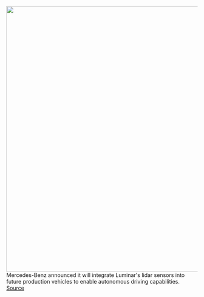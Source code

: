 <img src='https://cdn.vox-cdn.com/thumbor/-T50csazDKUvQVwAbC44_DPuH30=/0x0:2040x1360/1200x800/filters:focal(857x517:1183x843)/cdn.vox-cdn.com/uploads/chorus_image/image/70411659/VRG05AH_210614_4634_006.0.jpg' width='700px' /><br/>
Mercedes-Benz announced it will integrate Luminar's lidar sensors into future production vehicles to enable autonomous driving capabilities.
<a href='https://www.theverge.com/2022/1/20/22891314/mercedes-benz-luminar-equity-stake-lidar-autonomous-vehicles'> Source <a/>